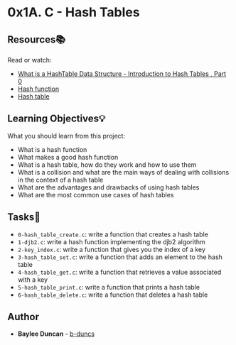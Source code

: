 # 0x1A. C - Hash Tables

## Resources:books:
Read or watch:   
* [What is a HashTable Data Structure - Introduction to Hash Tables , Part 0](https://www.youtube.com/watch?v=MfhjkfocRR0)   
* [Hash function](https://en.wikipedia.org/wiki/Hash_function)   
* [Hash table](https://en.wikipedia.org/wiki/Hash_table)   

## Learning Objectives:bulb:
What you should learn from this project:

* What is a hash function   
* What makes a good hash function   
* What is a hash table, how do they work and how to use them   
* What is a collision and what are the main ways of dealing with collisions in the context of a hash table   
* What are the advantages and drawbacks of using hash tables   
* What are the most common use cases of hash tables   

## Tasks:notebook:  

* `0-hash_table_create.c`: write a function that creates a hash table   
* `1-djb2.c`: write a hash function implementing the djb2 algorithm   
* `2-key_index.c`: write a function that gives you the index of a key   
* `3-hash_table_set.c`: write a function that adds an element to the hash table   
* `4-hash_table_get.c`: write a function that retrieves a value associated with a key   
* `5-hash_table_print.c`: write a function that prints a hash table   
* `6-hash_table_delete.c`: write a function that deletes a hash table   

## Author
* **Baylee Duncan** - [b-duncs](https://github.com/b-duncs)
